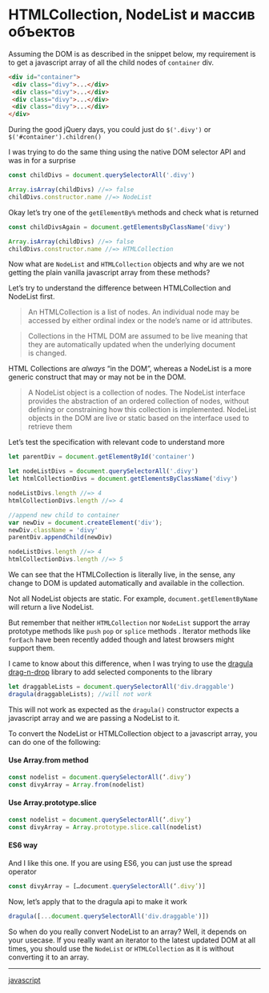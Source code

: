 # HTMLCollection, NodeList и массив объектов

Assuming the DOM is as described in the snippet below, my requirement is to get a javascript array of all the child nodes of `container` div.

```html
<div id="container">  
 <div class="divy">...</div>  
 <div class="divy">...</div>  
 <div class="divy">...</div>  
 <div class="divy">...</div>  
</div> 
```

During the good jQuery days, you could just do `$('.divy')` or `$('#container').children()` 

I was trying to do the same thing using the native DOM selector API and was in for a surprise

```javascript
const childDivs = document.querySelectorAll('.divy')

Array.isArray(childDivs) //=> false  
childDivs.constructor.name //=> NodeList
```

Okay let’s try one of the `getElementBy%` methods and check what is returned

```javascript
const childDivsAgain = document.getElementsByClassName('divy')

Array.isArray(childDivs) //=> false  
childDivs.constructor.name //=> HTMLCollection
```

Now what are `NodeList` and `HTMLCollection` objects and why are we not getting the plain vanilla javascript array from these methods?

Let’s try to understand the difference between HTMLCollection and NodeList first.

> An HTMLCollection is a list of nodes. An individual node may be accessed by either ordinal index or the node’s name or id attributes.

> Collections in the HTML DOM are assumed to be live meaning that they are automatically updated when the underlying document is changed.

HTML Collections are _always_ “in the DOM”, whereas a NodeList is a more generic construct that may or may not be in the DOM.

> A NodeList object is a collection of nodes. The NodeList interface provides the abstraction of an ordered collection of nodes, without defining or constraining how this collection is implemented. NodeList objects in the DOM are live or static based on the interface used to retrieve them

Let’s test the specification with relevant code to understand more

```javascript
let parentDiv = document.getElementById('container')

let nodeListDivs = document.querySelectorAll('.divy')  
let htmlCollectionDivs = document.getElementsByClassName('divy')

nodeListDivs.length //=> 4  
htmlCollectionDivs.length //=> 4

//append new child to container  
var newDiv = document.createElement('div');  
newDiv.className = 'divy'  
parentDiv.appendChild(newDiv)

nodeListDivs.length //=> 4  
htmlCollectionDivs.length //=> 5
```

We can see that the HTMLCollection is literally live, in the sense, any change to DOM is updated automatically and available in the collection.

Not all NodeList objects are static. For example, `document.getElementByName` will return a live NodeList.

But remember that neither `HTMLCollection` nor `NodeList` support the array prototype methods like `push`  `pop` or `splice` methods . Iterator methods like `forEach` have been recently added though and latest browsers might support them.

I came to know about this difference, when I was trying to use the [dragula drag-n-drop](https://github.com/bevacqua/react-dragula) library to add selected components to the library

```javascript
let draggableLists = document.querySelectorAll('div.draggable')  
dragula(draggableLists); //will not work
```

This will not work as expected as the `dragula()` constructor expects a javascript array and we are passing a NodeList to it.

To convert the NodeList or HTMLCollection object to a javascript array, you can do one of the following:

#### Use Array.from method

```javascript
const nodelist = document.querySelectorAll(‘.divy’)  
const divyArray = Array.from(nodelist)
```

#### Use Array.prototype.slice

```javascript
const nodelist = document.querySelectorAll(‘.divy’)  
const divyArray = Array.prototype.slice.call(nodelist)
```

#### ES6 way

And I like this one. If you are using ES6, you can just use the spread operator

```javascript
const divyArray = […document.querySelectorAll(‘.divy’)]
```

Now, let’s apply that to the dragula api to make it work

```javascript
dragula([...document.querySelectorAll('div.draggable')])
```

So when do you really convert NodeList to an array? Well, it depends on your usecase. If you really want an iterator to the latest updated DOM at all times, you should use the `NodeList` or `HTMLCollection` as it is without converting it to an array.

**********
[javascript](/tags/javascript.md)
